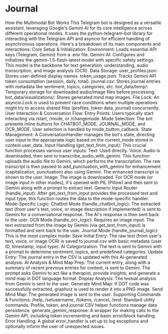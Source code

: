 # Journal
How the Multimodal Bot Works
This Telegram bot is designed as a versatile assistant, leveraging Google's Gemini AI for its core intelligence across different operational modes. It uses the python-telegram-bot library for interacting with the Telegram API and asyncio for efficient handling of asynchronous operations.
Here's a breakdown of its main components and interactions:
Core Setup & Initialization:
Environment: Loads essential API keys (Telegram, Gemini) from a .env file.
Gemini AI: Configures and initializes the gemini-1.5-flash-latest model with specific safety settings. This model is the backbone for text generation, understanding, audio transcription, and image analysis (OCR).
Data Storage:
user_profiles.json: Stores user-defined display names.
token_usage.json: Tracks Gemini API token consumption (session, daily, total).
journal.csv: Stores journal entries with metadata like sentiment, topics, categories, etc.
bot_data/temp/: Temporary storage for downloaded audio/image files before processing.
bot_data/visualizations/: Stores generated mind map images.
File Lock: An asyncio.Lock is used to prevent race conditions when multiple operations might try to access shared files (profiles, token data, journal) concurrently.
User Interaction & Conversation Flow:
Entry Points: Users typically start interacting via /start, /mode, or /changemode.
Mode Selection: The bot presents inline buttons for CHATBOT_MODE, JOURNAL_MODE, and OCR_MODE. User selection is handled by mode_button_callback.
State Management: A ConversationHandler manages the bot's state, directing user input to the appropriate logic based on the current_mode stored in context.user_data.
Input Handling (get_text_from_input): This crucial function processes various user inputs:
Text: Used directly.
Voice: Audio is downloaded, then sent to transcribe_audio_with_gemini. This function uploads the audio file to Gemini, which performs the transcription. The raw transcript is then passed to add_punctuation_with_gemini for enhancement (capitalization, punctuation) also using Gemini. The enhanced transcript is shown to the user.
Image: The image is downloaded. For OCR mode (or image input in other modes), it's opened with PIL (Pillow) and then sent to Gemini along with a prompt to extract text.
Generic Input Router (handle_input): After get_text_from_input provides the processed text and input type, this function routes the data to the mode-specific handler.
Mode-Specific Logic:
Chatbot Mode (handle_chatbot_logic):
The extracted text (from user's text, voice, or image description if implemented) is sent to Gemini for a conversational response.
The AI's response is then sent back to the user.
OCR Mode (handle_ocr_logic):
Requires an image input.
The text extracted from the image by Gemini (via get_text_from_input) is formatted and sent back to the user.
Journal Mode (handle_journal_logic): This is the most complex mode:
Save Initial Entry: The raw text (from user's text, voice, or image OCR) is saved to journal.csv with basic metadata (user ID, timestamp, input type).
AI Categorization: The text is sent to Gemini with a prompt to determine sentiment, topics, and predefined categories.
Update Entry: The journal entry in the CSV is updated with this AI-generated analysis.
AI Analysis & Mind Map Prep: The current entry, along with a summary of recent previous entries for context, is sent to Gemini. The prompt asks Gemini to act like a therapist, provide insights, and generate a mind map in DOT language format.
Display Analysis: The textual analysis from Gemini is sent to the user.
Generate Mind Map: If DOT code was successfully extracted, graphviz is used to render it into a PNG image.
Send Mind Map: The generated image is sent to the user.
Supporting Commands & Functions:
/help, /setusername, /tokens, /cancel, /end: Standard utility commands.
Profile, token, and journal CSV helper functions manage data persistence.
generate_gemini_response: A wrapper for making calls to the Gemini API, including token incrementing and basic error/block handling.
Error Handling: A global error_handler is set up to log exceptions and optionally inform the user of unexpected issues.
